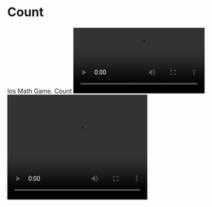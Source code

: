 # Count
Ios Math Game. Count
![test](count.mp4)
<video width="320" height="240" controls>
  <source src="count.mp4" type="video/mp4">
</video>
